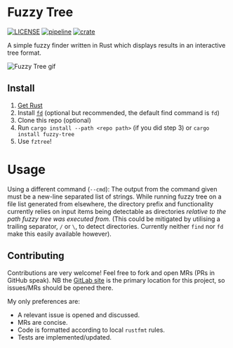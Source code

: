 Fuzzy Tree
==========

[![LICENSE](https://img.shields.io/badge/license-MIT-blue.svg)](LICENSE)
[![pipeline](https://gitlab.com/lewisbelcher/fuzzy-tree/badges/master/pipeline.svg)](https://gitlab.com/lewisbelcher/fuzzy-tree/pipelines)
[![crate](https://img.shields.io/crates/v/fuzzy-tree.svg)](https://crates.io/crates/fuzzy-tree)

A simple fuzzy finder written in Rust which displays results in an interactive
tree format.

![Fuzzy Tree gif](https://gitlab.com/lewisbelcher/fuzzy-tree/-/raw/master/static/fztree.gif)


Install
-------

1. [Get Rust](https://www.rust-lang.org/tools/install)
2. Install [`fd`](https://crates.io/crates/fd-find) (optional but recommended,
   the default find command is `fd`)
3. Clone this repo (optional)
4. Run `cargo install --path <repo path>` (if you did step 3) or `cargo install
   fuzzy-tree`
5. Use `fztree`!


Usage
=====

Using a different command (`--cmd`): The output from the command given must be
a new-line separated list of strings. While running fuzzy tree on a file list
generated from elsewhere, the directory prefix and functionality currently
relies on input items being detectable as directories *relative to the path
fuzzy tree was executed from.* (This could be mitigated by utilising a trailing
separator, `/` or `\`, to detect directories. Currently neither `find` nor `fd`
make this easily available however).


Contributing
------------

Contributions are very welcome! Feel free to fork and open MRs (PRs in GitHub
speak). NB the [GitLab site](https://gitlab.com/lewisbelcher/fuzzy-tree) is
the primary location for this project, so issues/MRs should be opened there.

My only preferences are:
* A relevant issue is opened and discussed.
* MRs are concise.
* Code is formatted according to local `rustfmt` rules.
* Tests are implemented/updated.
